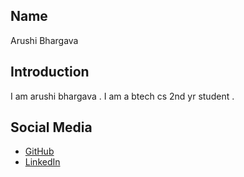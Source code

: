 ## Name
Arushi Bhargava



## Introduction
I am arushi bhargava . I am a btech cs 2nd yr student .

## Social Media
- [GitHub](https://github.com/Arushibhargava)
- [LinkedIn](https://www.linkedin.com/in/arushi-bhargava-7430b5251/)
